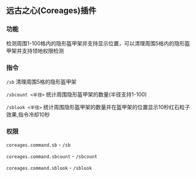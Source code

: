 ## 远古之心(Coreages)插件

### 功能

检测周围1-100格内的隐形盔甲架并支持显示位置，可以清理周围5格内的隐形盔甲架并支持领地权限检测

### 指令

`/sb` 清理周围5格的隐形盔甲架

`/sbcount <半径>` 统计周围隐形盔甲架的数量(半径支持1-100)

`/sblook <半径>` 统计周围隐形盔甲架的数量并在盔甲架的位置显示10秒红石粒子效果,指令冷却10秒

### 权限

`coreages.command.sb` - `/sb`

`coreages.command.sbcount` - `/sbcount`

`coreages.command.sblook` - `/sblook`